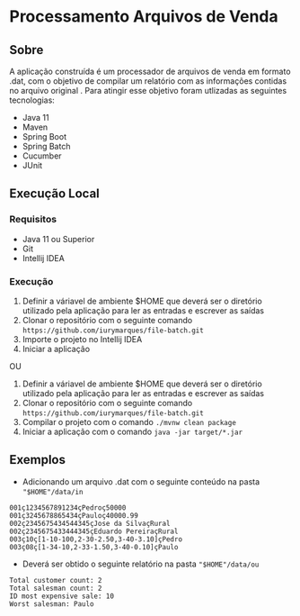 # Processamento Arquivos de Venda

## Sobre

A aplicação construída é um processador de arquivos de venda em formato .dat, com o objetivo de compilar um relatório com as informações contidas no arquivo original . Para atingir esse objetivo foram utlizadas as seguintes tecnologias:

- Java 11
- Maven
- Spring Boot
- Spring Batch
- Cucumber
- JUnit

## Execução Local
### Requisitos
- Java 11 ou Superior
- Git
- Intellij IDEA

### Execução
1. Definir a váriavel de ambiente $HOME que deverá ser o diretório utilizado pela aplicação para ler as entradas e escrever as saídas
3. Clonar o repositório com o seguinte comando `https://github.com/iurymarques/file-batch.git`
4. Importe o projeto no Intellij IDEA
5. Iniciar a aplicação

OU

1. Definir a váriavel de ambiente $HOME que deverá ser o diretório utilizado pela aplicação para ler as entradas e escrever as saídas
2. Clonar o repositório com o seguinte comando `https://github.com/iurymarques/file-batch.git`
3. Compilar o projeto com o comando `./mvnw clean package`
4. Iniciar a aplicação com o comando `java -jar target/*.jar`

## Exemplos
- Adicionando um arquivo .dat com o seguinte conteúdo na pasta `"$HOME"/data/in`
```
001ç1234567891234çPedroç50000
001ç3245678865434çPauloç40000.99
002ç2345675434544345çJose da SilvaçRural
002ç2345675433444345çEduardo PereiraçRural
003ç10ç[1-10-100,2-30-2.50,3-40-3.10]çPedro
003ç08ç[1-34-10,2-33-1.50,3-40-0.10]çPaulo
```
- Deverá ser obtido  o seguinte relatório na pasta  `"$HOME"/data/ou`
```
Total customer count: 2  
Total salesman count: 2  
ID most expensive sale: 10  
Worst salesman: Paulo
```
